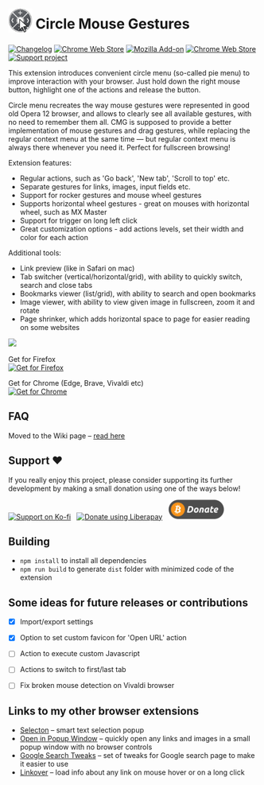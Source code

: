 # <sub><img src="./src/assets/icons/icon-new.png" height="48" width="48"></sub> Circle Mouse Gestures

[![Changelog](https://img.shields.io/chrome-web-store/v/kkknhbbfjlibfjagilggkcelmcobgefa?label=version&color=purple)](./CHANGELOG.md)
[![Chrome Web Store](https://img.shields.io/chrome-web-store/users/kkknhbbfjlibfjagilggkcelmcobgefa?label=users&logo=googlechrome&logoColor=white&color=blue)](https://chrome.google.com/webstore/detail/circle-mouse-gestures-pie/kkknhbbfjlibfjagilggkcelmcobgefa)
[![Mozilla Add-on](https://img.shields.io/amo/users/circle-mouse-gestures?color=%23FF6611&label=users&logo=Firefox)](https://addons.mozilla.org/firefox/addon/circle-mouse-gestures/)
[![Chrome Web Store](https://img.shields.io/chrome-web-store/rating/kkknhbbfjlibfjagilggkcelmcobgefa)](https://chrome.google.com/webstore/detail/circle-mouse-gestures-pie/kkknhbbfjlibfjagilggkcelmcobgefa/reviews)
[![Support project](https://shields.io/badge/Ko--fi-Support_project-ff5f5f?logo=Ko-Fi&style=for-the-badgeKo-fi)](https://ko-fi.com/emvaized)

This extension introduces convenient circle menu (so-called pie menu) to improve interaction with your browser. 
Just hold down the right mouse button, highlight one of the actions and release the button. 

Circle menu recreates the way mouse gestures were represented in good old Opera 12 browser, and allows to clearly see all available gestures, with no need to remember them all.
CMG is supposed to provide a better implementation of mouse gestures and drag gestures, while replacing the regular context menu at the same time — but regular context menu is always there whenever you need it. Perfect for fullscreen browsing!

Extension features:
- Regular actions, such as 'Go back', 'New tab', 'Scroll to top' etc.
- Separate gestures for links, images, input fields etc.
- Support for rocker gestures and mouse wheel gestures
- Supports horizontal wheel gestures - great on mouses with horizontal wheel, such as MX Master
- Support for trigger on long left click
- Great customization options - add actions levels, set their width and color for each action

Additional tools:
- Link preview (like in Safari on mac)
- Tab switcher (vertical/horizontal/grid), with ability to quickly switch, search and close tabs
- Bookmarks viewer (list/grid), with ability to search and open bookmarks
- Image viewer, with ability to view given image in fullscreen, zoom it and rotate 
- Page shrinker, which adds horizontal space to page for easier reading on some websites

<img src="./screenshots/screenshot.png">

Get for Firefox <br>
<a href="https://addons.mozilla.org/firefox/addon/circle-mouse-gestures/"><img src="https://user-images.githubusercontent.com/585534/107280546-7b9b2a00-6a26-11eb-8f9f-f95932f4bfec.png" alt="Get for Firefox"></a>

Get for Chrome (Edge, Brave, Vivaldi etc) <br> 
<a href="https://chrome.google.com/webstore/detail/circle-mouse-gestures-pie/kkknhbbfjlibfjagilggkcelmcobgefa"><img src="https://developer.chrome.com/static/docs/webstore/branding/image/iNEddTyWiMfLSwFD6qGq.png" alt="Get for Chrome" height=65 /></a>

## FAQ
Moved to the Wiki page – [read here](https://github.com/emvaized/circle-mouse-gestures/wiki/FAQ-(Frequently-Asked-Questions))


## Support ❤️
If you really enjoy this project, please consider supporting its further development by making a small donation using one of the ways below! 

<a href="https://ko-fi.com/emvaized"><img src="https://storage.ko-fi.com/cdn/kofi1.png?v=6" alt="Support on Ko-fi" height="40"></a> &nbsp; <a href="https://liberapay.com/emvaized/donate"><img alt="Donate using Liberapay" src="https://liberapay.com/assets/widgets/donate.svg" height="40"></a> &nbsp; <a href="https://emvaized.github.io/donate/bitcoin/"><img src="https://github.com/emvaized/emvaized.github.io/blob/main/donate/bitcoin/assets/bitcoin-donate-button.png?raw=true" alt="Donate Bitcoin" height="40" /></a>

## Building
- `npm install` to install all dependencies
- `npm run build` to generate `dist` folder with minimized code of the extension

## Some ideas for future releases or contributions
- [x] Import/export settings
- [x] Option to set custom favicon for 'Open URL' action
- [ ] Action to execute custom Javascript
- [ ] Actions to switch to first/last tab
- [ ] Fix broken mouse detection on Vivaldi browser


## Links to my other browser extensions
* [Selecton](https://github.com/emvaized/selecton-extension) – smart text selection popup
* [Open in Popup Window](https://github.com/emvaized/open-in-popup-window-extension) – quickly open any links and images in a small popup window with no browser controls
* [Google Search Tweaks](https://github.com/emvaized/google-tiles-extension) – set of tweaks for Google search page to make it easier to use
* [Linkover](https://github.com/emvaized/linkover-extension) – load info about any link on mouse hover or on a long click
